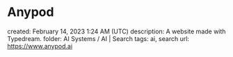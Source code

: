 # Anypod

created: February 14, 2023 1:24 AM (UTC)
description: A website made with Typedream.
folder: AI Systems / AI | Search
tags: ai, search
url: https://www.anypod.ai